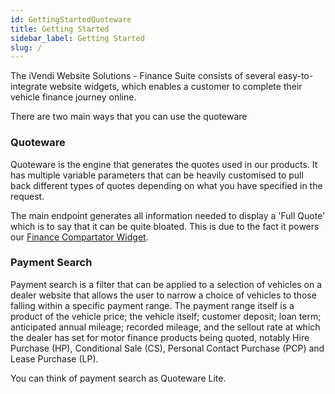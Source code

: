 ```yaml
---
id: GettingStartedQuoteware
title: Getting Started
sidebar_label: Getting Started
slug: /
---
```

The iVendi Website Solutions - Finance Suite consists of several easy-to-integrate website widgets, which enables a customer to complete their vehicle finance journey online.

There are two main ways that you can use the quoteware
### Quoteware
Quoteware is the engine that generates the quotes used in our products. It has multiple variable parameters that can be heavily customised to pull back different types of quotes depending on what you have specified in the request. 

The main endpoint generates all information needed to display a 'Full Quote' which is to say that it can be quite bloated. This is due to the fact it powers our [Finance Compartator Widget](Widget).

### Payment Search
Payment search is a filter that can be applied to a selection of vehicles on a dealer website that allows the
user to narrow a choice of vehicles to those falling within a specific payment range.
The payment range itself is a product of the vehicle price; the vehicle itself; customer deposit; loan term;
anticipated annual mileage; recorded mileage, and the sellout rate at which the dealer has set for motor
finance products being quoted, notably Hire Purchase (HP), Conditional Sale (CS), Personal Contact
Purchase (PCP) and Lease Purchase (LP).

You can think of payment search as Quoteware Lite.
